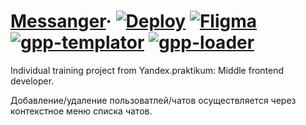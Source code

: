 # [Messanger](https://mgpp.herokuapp.com)&middot; [![Deploy](https://img.shields.io/badge/deploy-v5.1.1-blueviolet)](https://mgpp.herokuapp.com) [![Fligma](https://img.shields.io/badge/Fligma-v1.0-green)](https://www.figma.com/file/G8Nrm7vN2ijZqRR2zBlyUc/messanger?node-id=0%3A1) [![gpp-templator](https://img.shields.io/badge/gpp--templator-v1.x-yellowgreen)](https://www.npmjs.com/package/gpp-templator) [![gpp-loader](https://img.shields.io/badge/gpp--loader-v1.x-red)](https://www.npmjs.com/package/gpp-loader)


Individual training project from Yandex.praktikum: Middle frontend developer. 

Добавление/удаление пользоватлей/чатов осуществляется через контекстное меню списка чатов.